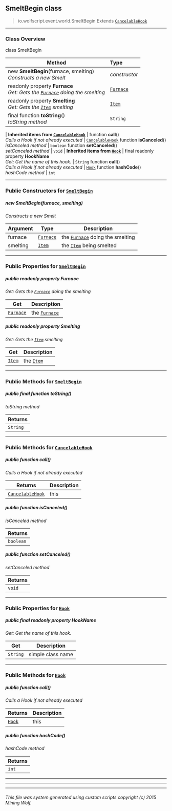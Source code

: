 ## SmeltBegin __class__

>io.wolfscript.event.world.SmeltBegin
>Extends [`CancelableHook`](../../hook/CancelableHook.md)

---

### Class Overview

class SmeltBegin

Method | Type   
--- | :--- 
new __SmeltBegin__(furnace, smelting) <br> _Constructs a new Smelt_ | _constructor_
 readonly property __Furnace__ <br> _Get: Gets the [`Furnace`](../../api/world/blocks/Furnace.md) doing the smelting_ | [`Furnace`](../../api/world/blocks/Furnace.md)
 readonly property __Smelting__ <br> _Get: Gets the [`Item`](../../api/inventory/Item.md) smelting_ | [`Item`](../../api/inventory/Item.md)
final function __toString__() <br> _toString method_ | `String`
 |
__Inherited items from [`CancelableHook`](../../hook/CancelableHook.md)__ |
 function __call__() <br> _Calls a Hook if not already executed_ | [`CancelableHook`](../../hook/CancelableHook.md)
 function __isCanceled__() <br> _isCanceled method_ | `boolean`
 function __setCanceled__() <br> _setCanceled method_ | `void`
 |
__Inherited items from [`Hook`](../../hook/Hook.md)__ |
final readonly property __HookName__ <br> _Get: Get the name of this hook._ | `String`
 function __call__() <br> _Calls a Hook if not already executed_ | [`Hook`](../../hook/Hook.md)
 function __hashCode__() <br> _hashCode method_ | `int`







---

### Public Constructors for [`SmeltBegin`](SmeltBegin.md)

##### <a id='smeltbegin'></a>new __SmeltBegin__(furnace, smelting) 

_Constructs a new Smelt_

Argument | Type | Description  
--- | --- | --- 
furnace | [`Furnace`](../../api/world/blocks/Furnace.md) | the [`Furnace`](../../api/world/blocks/Furnace.md) doing the smelting
smelting | [`Item`](../../api/inventory/Item.md) | the [`Item`](../../api/inventory/Item.md) being smelted

---

### Public Properties for [`SmeltBegin`](SmeltBegin.md)

##### <a id='furnace'></a>public  readonly property __Furnace__

_Get: Gets the [`Furnace`](../../api/world/blocks/Furnace.md) doing the smelting_

Get | Description
--- | --- 
[`Furnace`](../../api/world/blocks/Furnace.md) | the [`Furnace`](../../api/world/blocks/Furnace.md)



##### <a id='smelting'></a>public  readonly property __Smelting__

_Get: Gets the [`Item`](../../api/inventory/Item.md) smelting_

Get | Description
--- | --- 
[`Item`](../../api/inventory/Item.md) | the [`Item`](../../api/inventory/Item.md)



---

### Public Methods for [`SmeltBegin`](SmeltBegin.md)

##### <a id='tostring'></a>public final function __toString__()

_toString method_

Returns | 
--- | 
`String` |


---

### Public Methods for [`CancelableHook`](../../hook/CancelableHook.md)

##### <a id='call'></a>public  function __call__()

_Calls a Hook if not already executed_

Returns | Description
--- | --- 
[`CancelableHook`](../../hook/CancelableHook.md) | this


##### <a id='iscanceled'></a>public  function __isCanceled__()

_isCanceled method_

Returns | 
--- | 
`boolean` |


##### <a id='setcanceled'></a>public  function __setCanceled__()

_setCanceled method_

Returns | 
--- | 
`void` |


---

### Public Properties for [`Hook`](../../hook/Hook.md)

##### <a id='hookname'></a>public final readonly property __HookName__

_Get: Get the name of this hook._

Get | Description
--- | --- 
`String` | simple class name



---

### Public Methods for [`Hook`](../../hook/Hook.md)

##### <a id='call'></a>public  function __call__()

_Calls a Hook if not already executed_

Returns | Description
--- | --- 
[`Hook`](../../hook/Hook.md) | this


##### <a id='hashcode'></a>public  function __hashCode__()

_hashCode method_

Returns | 
--- | 
`int` |


---


---


---


###### This file was system generated using custom scripts copyright (c) 2015 Mining Wolf.
	

